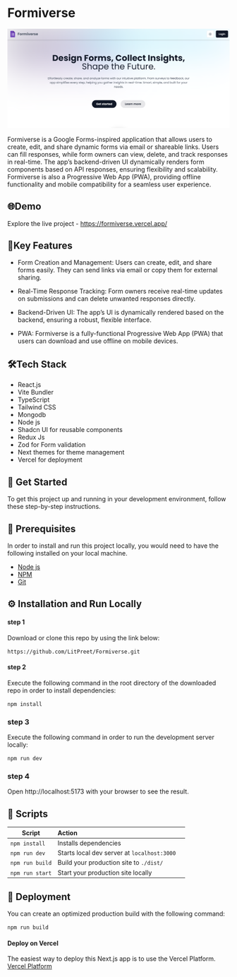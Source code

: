 # Formiverse
<img src="https://github.com/LitPreet/Formiverse/blob/main/src/assets/images/form.png" alt="homepage" />


Formiverse is a Google Forms-inspired application that allows users to create, edit, and share dynamic forms via email or shareable links. Users can fill responses, while form owners can view, delete, and track responses in real-time. The app’s backend-driven UI dynamically renders form components based on API responses, ensuring flexibility and scalability. Formiverse is also a Progressive Web App (PWA), providing offline functionality and mobile compatibility for a seamless user experience.
## 🌐Demo

Explore the live project - https://formiverse.vercel.app/


## 🚀Key Features
- Form Creation and Management: Users can create, edit, and share forms easily. They can send links via email or copy them for external sharing.

- Real-Time Response Tracking: Form owners receive real-time updates on submissions and can delete unwanted responses directly.

- Backend-Driven UI: The app’s UI is dynamically rendered based on the backend, ensuring a robust, flexible interface.

- PWA: Formiverse is a fully-functional Progressive Web App (PWA) that users can download and use offline on mobile devices.



## 🛠️Tech Stack
- React.js 
- Vite Bundler
- TypeScript
- Tailwind CSS
- Mongodb
- Node js
- Shadcn UI for reusable components
- Redux Js
- Zod for Form validation
- Next themes for theme management
- Vercel for deployment
## 🏁 Get Started
To get this project up and running in your development environment, follow these step-by-step instructions.
## 📝 Prerequisites
In order to install and run this project locally, you would need to have the following installed on your local machine.
- [Node js](https://nodejs.org/en/)
- [NPM](https://docs.npmjs.com/getting-started)
- [Git](https://git-scm.com/downloads)
## ⚙️ Installation and Run Locally

#### step 1
Download or clone this repo by using the link below:
```
https://github.com/LitPreet/Formiverse.git
```
#### step 2
Execute the following command in the root directory of the downloaded repo in order to install dependencies:
```
npm install
```
### step 3
Execute the following command in order to run the development server locally:
```
npm run dev
```
### step 4
Open http://localhost:5173 with your browser to see the result.
## 📜 Scripts
| Script       | Action         
| ------------- |:-------------
| ```npm install```      | Installs dependencies
| ```npm run dev```      | Starts local dev server at ```localhost:3000  ```  
| ```npm run build``` | Build your production site to ```./dist/```    
| ```npm run start``` | Start your production site locally


## 🚀 Deployment
You can create an optimized production build with the following command:
```
npm run build
```
#### Deploy on Vercel
The easiest way to deploy this Next.js app is to use the Vercel Platform.
[Vercel Platform](https://vercel.com)
